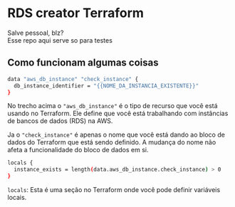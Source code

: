 # RDS creator Terraform

Salve pessoal, blz?  
Esse repo aqui serve so para testes

## Como funcionam algumas coisas
```sh
data "aws_db_instance" "check_instance" {
  db_instance_identifier = "{{NOME_DA_INSTANCIA_EXISTENTE}}"
}
```
No trecho acima o `"aws_db_instance"` é o tipo de recurso que você está usando no Terraform. Ele define que você está trabalhando com instâncias de bancos de dados (RDS) na AWS.  

Ja o `"check_instance"` é apenas o nome que você está dando ao bloco de dados do Terraform que está sendo definido. A mudança do nome não afeta a funcionalidade do bloco de dados em si.  

```sh
locals {
  instance_exists = length(data.aws_db_instance.check_instance) > 0
}
```
`locals`: Esta é uma seção no Terraform onde você pode definir variáveis locais.  

